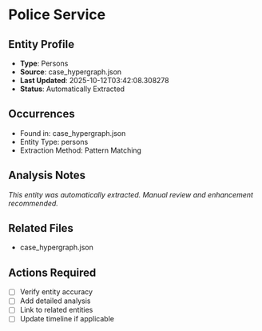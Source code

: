 # Police Service

## Entity Profile
- **Type**: Persons
- **Source**: case_hypergraph.json
- **Last Updated**: 2025-10-12T03:42:08.308278
- **Status**: Automatically Extracted

## Occurrences
- Found in: case_hypergraph.json
- Entity Type: persons
- Extraction Method: Pattern Matching

## Analysis Notes
*This entity was automatically extracted. Manual review and enhancement recommended.*

## Related Files
- case_hypergraph.json

## Actions Required
- [ ] Verify entity accuracy
- [ ] Add detailed analysis
- [ ] Link to related entities
- [ ] Update timeline if applicable
